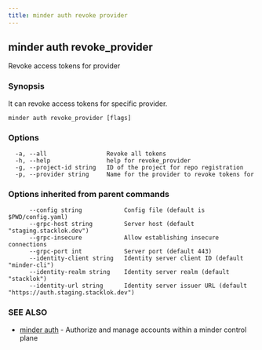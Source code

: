 ```yaml
---
title: minder auth revoke provider
---
```

## minder auth revoke_provider

Revoke access tokens for provider

### Synopsis

It can revoke access tokens for specific provider.

```
minder auth revoke_provider [flags]
```

### Options

```
  -a, --all                 Revoke all tokens
  -h, --help                help for revoke_provider
  -g, --project-id string   ID of the project for repo registration
  -p, --provider string     Name for the provider to revoke tokens for
```

### Options inherited from parent commands

```
      --config string            Config file (default is $PWD/config.yaml)
      --grpc-host string         Server host (default "staging.stacklok.dev")
      --grpc-insecure            Allow establishing insecure connections
      --grpc-port int            Server port (default 443)
      --identity-client string   Identity server client ID (default "minder-cli")
      --identity-realm string    Identity server realm (default "stacklok")
      --identity-url string      Identity server issuer URL (default "https://auth.staging.stacklok.dev")
```

### SEE ALSO

* [minder auth](minder_auth.md)	 - Authorize and manage accounts within a minder control plane

